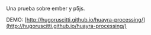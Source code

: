 Una prueba sobre ember y p5js.

DEMO: [http://hugoruscitti.github.io/huayra-processing/](http://hugoruscitti.github.io/huayra-processing/)
